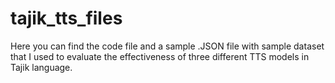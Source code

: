 # tajik_tts_files
Here you can find the code file and a sample .JSON file with sample dataset that I used to evaluate the effectiveness of three different TTS models in Tajik language.
